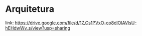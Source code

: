 # Arquitetura

link: https://drive.google.com/file/d/17_Cs1PVxO-co8dlOIAVlsU-hEHdwWv_s/view?usp=sharing
